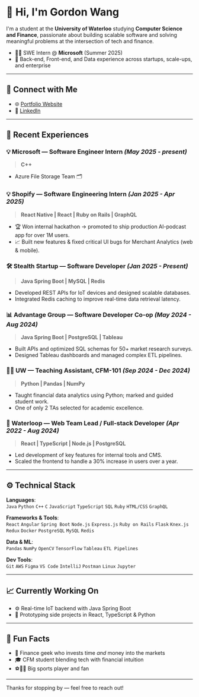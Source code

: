 # 👋 Hi, I'm Gordon Wang

I'm a student at the **University of Waterloo** studying **Computer Science and Finance**, passionate about building scalable software and solving meaningful problems at the intersection of tech and finance.

- 🧑‍💻 SWE Intern @ **Microsoft** (Summer 2025)  
- 💼 Back-end, Front-end, and Data experience across startups, scale-ups, and enterprise  

---

## 🔗 Connect with Me

- 🌐 [Portfolio Website](https://gordon-wang-portfolio.vercel.app/)
- 💼 [LinkedIn](https://www.linkedin.com/in/gordon-wang-ab785b237/)

---

## 🧪 Recent Experiences

### 💡 Microsoft — Software Engineer Intern *(May 2025 - present)*
> **C++**
- Azure File Storage Team 🗂️

### 💡 Shopify — Software Engineering Intern *(Jan 2025 - Apr 2025)*
> **React Native | React | Ruby on Rails | GraphQL**

- 🏆 Won internal hackathon → promoted to ship production AI-podcast app for over 1M users.
- 📈 Built new features & fixed critical UI bugs for Merchant Analytics (web & mobile).

### 🛠 Stealth Startup — Software Developer *(Jan 2025 - Present)*
> **Java Spring Boot | MySQL | Redis**

- Developed REST APIs for IoT devices and designed scalable databases.
- Integrated Redis caching to improve real-time data retrieval latency.

### 📊 Advantage Group — Software Developer Co-op *(May 2024 - Aug 2024)*
> **Java Spring Boot | PostgreSQL | Tableau**

- Built APIs and optimized SQL schemas for 50+ market research surveys.
- Designed Tableau dashboards and managed complex ETL pipelines.

### 👨‍🏫 UW — Teaching Assistant, CFM-101 *(Sep 2024 - Dec 2024)*
> **Python | Pandas | NumPy**

- Taught financial data analytics using Python; marked and guided student work.
- One of only 2 TAs selected for academic excellence.

### 🚄 Waterloop — Web Team Lead / Full-stack Developer *(Apr 2022 - Aug 2024)*
> **React | TypeScript | Node.js | PostgreSQL**

- Led development of key features for internal tools and CMS.
- Scaled the frontend to handle a 30% increase in users over a year.

---

## ⚙️ Technical Stack

**Languages**:  
`Java` `Python` `C++` `C` `JavaScript` `TypeScript` `SQL` `Ruby` `HTML/CSS` `GraphQL`

**Frameworks & Tools**:  
`React` `Angular` `Spring Boot` `Node.js` `Express.js` `Ruby on Rails` `Flask` `Knex.js` `Redux` `Docker` `PostgreSQL` `MySQL` `Redis`

**Data & ML**:  
`Pandas` `NumPy` `OpenCV` `TensorFlow` `Tableau` `ETL Pipelines`

**Dev Tools**:  
`Git` `AWS` `Figma` `VS Code` `IntelliJ` `Postman` `Linux` `Jupyter`

---

## 📈 Currently Working On

- ⚙️ Real-time IoT backend with Java Spring Boot
- 🧪 Prototyping side projects in React, TypeScript & Python

---

## 🧠 Fun Facts

- 🧾 Finance geek who invests time *and* money into the markets  
- 🎓 CFM student blending tech with financial intuition  
- ⚽🏈🥋 Big sports player and fan

---

Thanks for stopping by — feel free to reach out!

